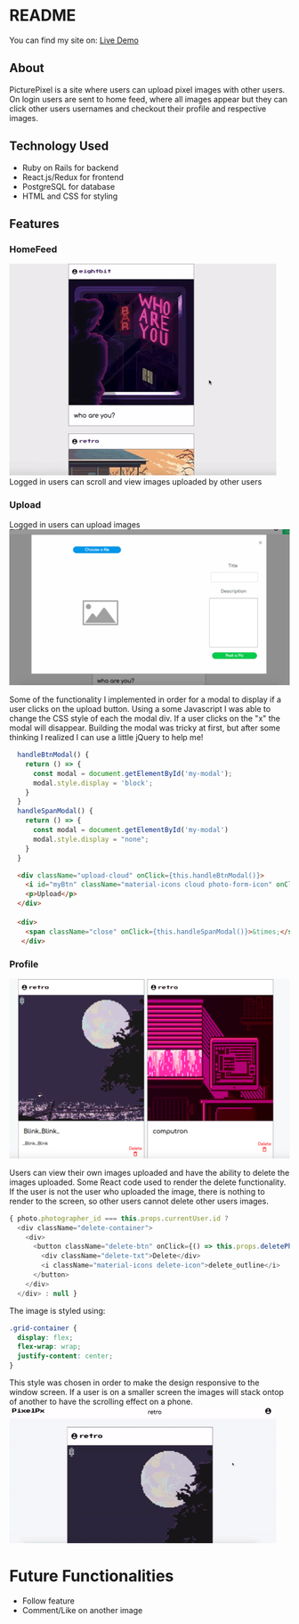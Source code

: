 # README

You can find my site on:
[Live Demo](https://picturepixel.herokuapp.com/#/)

## About
PicturePixel is a site where users can upload pixel images with other users. On login users are sent to home feed, where all images appear but they can click other users usernames and checkout their profile and respective images.

## Technology Used
* Ruby on Rails for backend
* React.js/Redux for frontend
* PostgreSQL for database
* HTML and CSS for styling

## Features
### HomeFeed
![Home Feed](app/assets/images/giphy.gif)
Logged in users can scroll and view images uploaded by other users

### Upload
Logged in users can upload images
![Upload functionality](app/assets/images/upload_function.png)

Some of the functionality I implemented in order for a modal to display if a user clicks on the upload button. Using a some Javascript I was able to change the CSS style of each the modal div. If a user clicks on the "x" the modal will disappear. Building the modal was tricky at first, but after some thinking I realized I can use a little jQuery to help me!
```javascript
  handleBtnModal() {
    return () => {
      const modal = document.getElementById('my-modal');
      modal.style.display = 'block';
    }
  }
  handleSpanModal() {
    return () => {
      const modal = document.getElementById('my-modal')
      modal.style.display = "none";
    }
  }
```
```html
  <div className="upload-cloud" onClick={this.handleBtnModal()}>
    <i id="myBtn" className="material-icons cloud photo-form-icon" onClick={this.handleBtnModal()}>cloud_upload</i>
    <p>Upload</p>
  </div>

  <div>
    <span className="close" onClick={this.handleSpanModal()}>&times;</span>
   </div>
```
### Profile
![Profile](app/assets/images/images_next.png)

Users can view their own images uploaded and have the ability to delete the images uploaded. Some React code used to render the delete functionality. If the user is not the user who uploaded the image, there is nothing to render to the screen, so other users cannot delete other users images.
```javascript
{ photo.photographer_id === this.props.currentUser.id ?
  <div className="delete-container">
    <div>
      <button className="delete-btn" onClick={() => this.props.deletePhoto(photo.id)}>
        <div className="delete-txt">Delete</div>
        <i className="material-icons delete-icon">delete_outline</i>
      </button>
    </div>
  </div> : null }
```

The image is styled using:
```CSS
.grid-container {
  display: flex;
  flex-wrap: wrap;
  justify-content: center;
}
```
This style was chosen in order to make the design responsive to the window screen. If a user is on a smaller screen the images will stack ontop of another to have the scrolling effect on a phone.
![images](app/assets/images/profile_scroll.gif)


# Future Functionalities
* Follow feature
* Comment/Like on another image

